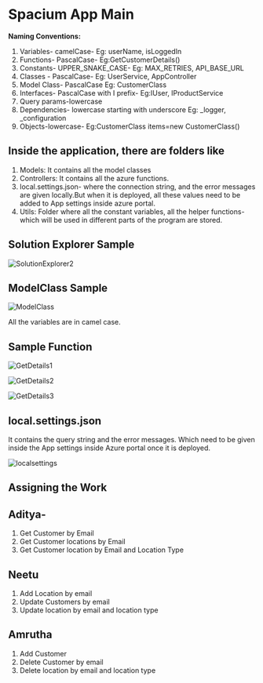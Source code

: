 # Spacium App Main

 **Naming Conventions:**

1.  Variables-	camelCase-	  Eg: userName, isLoggedIn
2. Functions-	PascalCase-	   Eg:GetCustomerDetails()
3. Constants-	UPPER_SNAKE_CASE- Eg: MAX_RETRIES, API_BASE_URL
4. Classes	-   PascalCase-	 Eg: UserService, AppController
5. Model Class- PascalCase   Eg: CustomerClass
6. Interfaces- PascalCase with I prefix-	Eg:IUser, IProductService
7. Query params-lowercase
8. Dependencies- lowercase starting with underscore  Eg: _logger, _configuration
9. Objects-lowercase- Eg:CustomerClass items=new CustomerClass()


## Inside the application, there are folders like 
1. Models: It contains all the model classes
2. Controllers: It contains all the azure functions.
3. local.settings.json- where the connection string, and the error messages are given locally.But when it is deployed, all these values need to be added to App settings inside azure portal.
4. Utils: Folder where all the constant variables, all the helper functions- which will be used in different parts of the program are stored.

## Solution Explorer Sample

   
![SolutionExplorer2](https://github.com/user-attachments/assets/417418e0-50c6-431d-bac4-9dd9f9bd2eda)


## ModelClass Sample


![ModelClass](https://github.com/user-attachments/assets/5dcc442b-5f37-480c-8e32-67f3be54be6b)

All the variables are in camel case. 


## Sample Function


![GetDetails1](https://github.com/user-attachments/assets/aa628930-3b58-4434-9d52-248487fb52c0)

![GetDetails2](https://github.com/user-attachments/assets/c225e2b9-06b4-4ebe-a796-d20c28ffff25)

![GetDetails3](https://github.com/user-attachments/assets/19f842c9-edce-4af9-b3e3-4fb8ffe02b36)


## local.settings.json

It contains the query string and the error messages. Which need to be given inside the App settings inside Azure portal once it is deployed.

![localsettings](https://github.com/user-attachments/assets/c227d1ea-7fa6-4b8b-8b5c-7e2b76209979)


## Assigning the Work

## Aditya- 
1. Get Customer by Email
2. Get Customer locations by Email
3. Get Customer location by Email and Location Type

## Neetu
1. Add Location by email
2. Update Customers by email
3. Update location by email and location type

## Amrutha
1. Add Customer
2. Delete Customer by email
3. Delete location by email and location type

   

